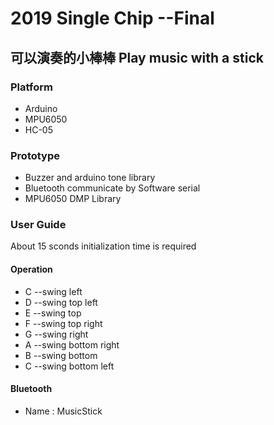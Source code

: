 2019 Single Chip --Final 
==

## 可以演奏的小棒棒  Play music with a stick

### Platform  
*   Arduino
*   MPU6050
*   HC-05

### Prototype
*   Buzzer and arduino tone library
*   Bluetooth communicate by Software serial
*   MPU6050 DMP Library

### User Guide
About 15 sconds initialization time is required
#### Operation
*   C --swing left
*   D --swing top left
*   E --swing top
*   F --swing top right
*   G --swing right
*   A --swing bottom right
*   B --swing bottom
*   C --swing bottom left

#### Bluetooth
*   Name : MusicStick